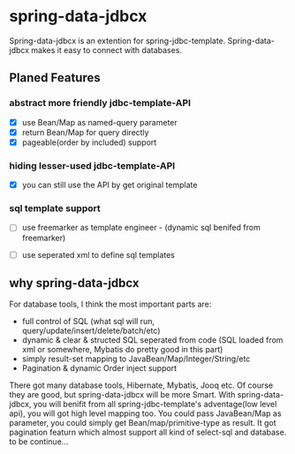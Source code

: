 # spring-data-jdbcx
Spring-data-jdbcx is an extention for spring-jdbc-template. Spring-data-jdbcx makes it easy to connect with databases.

## Planed Features

### abstract more friendly jdbc-template-API
- [x] use Bean/Map as named-query parameter
- [x] return Bean/Map for query directly
- [x] pageable(order by included) support 

### hiding lesser-used jdbc-template-API
- [x] you can still use the API by get original template

### sql template support
- [ ] use freemarker as template engineer - (dynamic sql benifed from freemarker)
- [ ] use seperated xml to define sql templates


## why spring-data-jdbcx
For database tools, I think the most important parts are:
- full control of SQL (what sql will run, query/update/insert/delete/batch/etc)
- dynamic & clear & structed SQL seperated from code (SQL loaded from xml or somewhere, Mybatis do pretty good in this part)
- simply result-set mapping to JavaBean/Map/Integer/String/etc
- Pagination & dynamic Order inject support

There got many database tools, Hibernate, Mybatis, Jooq etc. Of course they are good, but spring-data-jdbcx will be more Smart. With spring-data-jdbcx, you will benifit from all spring-jdbc-template's adventage(low level api), you will got high level mapping too. You could pass JavaBean/Map as parameter, you could simply get Bean/map/primitive-type as result. It got pagination featurn which almost support all kind of select-sql and database. to be continue...
